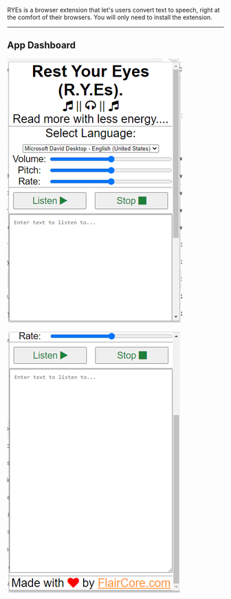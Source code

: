 RYEs is a browser extension that let's users convert text to speech, right at the comfort of their browsers.
You will only need to install the extension.

---------------
App Dashboard
----------------
![App Dashboard](/ryes_snappp.PNG)


![App Dashboard footer](/ryes_app_footer.PNG)